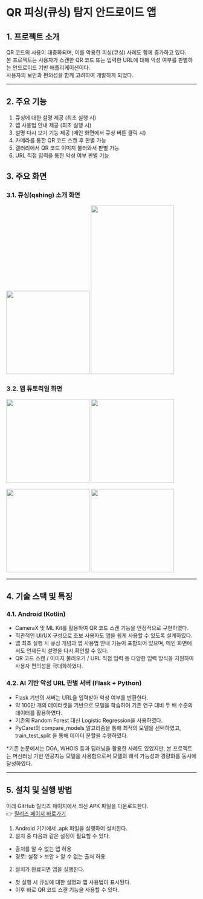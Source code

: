 # QR 피싱(큐싱) 탐지 안드로이드 앱

## 1. 프로젝트 소개

QR 코드의 사용이 대중화되며, 이를 악용한 피싱(큐싱) 사례도 함께 증가하고 있다.  
본 프로젝트는 사용자가 스캔한 QR 코드 또는 입력한 URL에 대해 악성 여부를 판별하는 안드로이드 기반 애플리케이션이다.  
사용자의 보안과 편의성을 함께 고려하여 개발하게 되었다.

---

## 2. 주요 기능

1. 큐싱에 대한 설명 제공 (최초 실행 시)
2. 앱 사용법 안내 제공 (최초 실행 시)
3. 설명 다시 보기 기능 제공 (메인 화면에서 큐싱 버튼 클릭 시)
4. 카메라를 통한 QR 코드 스캔 후 판별 가능 
5. 갤러리에서 QR 코드 이미지 불러와서 판별 가능
6. URL 직접 입력을 통한 악성 여부 판별 기능

## 3. 주요 화면
### 3.1. 큐싱(qshing) 소개 화면
<img src="https://github.com/user-attachments/assets/03b11b4d-2864-469e-b533-275bfeb47f02" width="220"/> <img src= "https://github.com/user-attachments/assets/66807141-e6ac-4eb7-9e81-686493642c01" width="220" height="445">   

### 3.2. 앱 튜토리얼 화면 

<img src= "https://github.com/user-attachments/assets/8b666731-4b22-40aa-8a59-d9488fdc3751" width="220"/> <img src= "https://github.com/user-attachments/assets/e87b448d-a18b-48d9-8ca1-6bb922ac53ab" width="220">  

<img src= "https://github.com/user-attachments/assets/69944a00-6a82-4a74-9a35-3445b2a671c3" width="220"/>
<img src= "https://github.com/user-attachments/assets/8ef1f36b-d3fd-44c2-a9b2-2f616e7ee507" width="220"/>


---

## 4. 기술 스택 및 특징

### 4.1. Android (Kotlin)

-  CameraX 및 ML Kit를 활용하여 QR 코드 스캔 기능을 안정적으로 구현하였다.  
- 직관적인 UI/UX 구성으로 초보 사용자도 앱을 쉽게 사용할 수 있도록 설계하였다.  
- 앱 최초 실행 시 큐싱 개념과 앱 사용법 안내 기능이 포함되어 있으며, 메인 화면에서도 언제든지 설명을 다시 확인할 수 있다.  
- QR 코드 스캔 / 이미지 불러오기 / URL 직접 입력 등 다양한 입력 방식을 지원하여 사용자 편의성을 극대화하였다.  

### 4.2. AI 기반 악성 URL 판별 서버 (Flask + Python)
- Flask 기반의 서버는 URL을 입력받아 악성 여부를 반환한다.
- 약 100만 개의 데이터셋을 기반으로 모델을 학습하여 기존 연구 대비 두 배 수준의 데이터를 활용하였다.
- 기존의 Random Forest 대신 Logistic Regression을 사용하였다.
- PyCaret의 compare_models 알고리즘을 통해 최적의 모델을 선택하였고, train_test_split 을 통해 데이터 분할을 수행하였다.

*기존 논문에서는 DGA, WHOIS 등과 딥러닝을 활용한 사례도 있었지만, 본 프로젝트는 머신러닝 기반 인공지능 모델을 사용함으로써 모델의 해석 가능성과 경량화를 동시에 달성하였다.

---

## 5. 설치 및 실행 방법
아래 GitHub 릴리즈 페이지에서 최신 APK 파일을 다운로드한다.  
👉 [릴리즈 페이지 바로가기](https://github.com/SoftwareCreativeDesign/Anti_qshing_application/releases)

1. Android 기기에서 .apk 파일을 실행하여 설치한다.
2. 설치 중 다음과 같은 설정이 필요할 수 있다.
- 출처를 알 수 없는 앱 허용  
- 경로: 설정 > 보안 > 알 수 없는 출처 허용  

2. 설치가 완료되면 앱을 실행한다. 
- 첫 실행 시 큐싱에 대한 설명과 앱 사용법이 표시된다.  
- 이후 바로 QR 코드 스캔 기능을 사용할 수 있다. 
